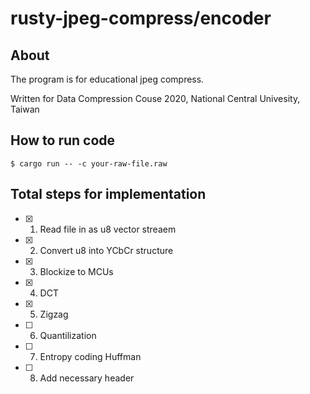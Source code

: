# rusty-jpeg-compress/encoder

## About 

The program is for educational jpeg compress. 
  
Written for Data Compression Couse 2020, National Central Univesity, Taiwan

## How to run code 

```
$ cargo run -- -c your-raw-file.raw
```

## Total steps for implementation 
- [x] 1. Read file in as u8 vector streaem 
- [x] 2. Convert u8 into YCbCr structure
- [x] 3. Blockize to MCUs
- [x] 4. DCT
- [x] 5. Zigzag
- [ ] 6. Quantilization
- [ ] 7. Entropy coding Huffman
- [ ] 8. Add necessary header
